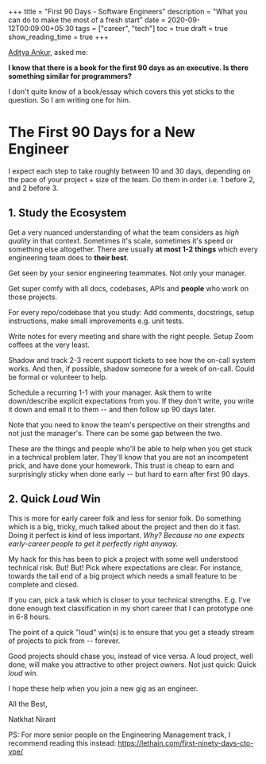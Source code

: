 +++
title = "First 90 Days - Software Engineers"
description = "What you can do to make the most of a fresh start"
date = 2020-09-12T00:09:00+05:30
tags = ["career", "tech"]
toc = true
draft = true
show_reading_time = true
+++

[Aditya Ankur](https://mobile.twitter.com/adityankur), asked me: 

**I know that there is a book for the first 90 days as an executive. Is there something similar for programmers?**

I don't quite know of a book/essay which covers this yet sticks to the question. So I am writing one for him.

# The First 90 Days for a New Engineer

I expect each step to take roughly between 10 and 30 days, depending on the pace of your project + size of the team. Do them in order i.e. 1 before 2, and 2 before 3. 

## 1. Study the Ecosystem

Get a very nuanced understanding of what the team considers as *high quality* in that context. Sometimes it's scale, sometimes it's speed or something else altogether. There are usually **at most 1-2 things** which every engineering team does to **their best**.

Get seen by your senior engineering teammates. Not only your manager. 

Get super comfy with all docs, codebases, APIs and **people** who work on those projects.

For every repo/codebase that you study: Add comments, docstrings, setup instructions, make small improvements e.g. unit tests. 

Write notes for every meeting and share with the right people. Setup Zoom coffees at the very least.

Shadow and track 2-3 recent support tickets to see how the on-call system works. And then, if possible, shadow someone for a week of on-call. Could be formal or volunteer to help. 

Schedule a recurring 1-1 with your manager. Ask them to write down/describe explicit expectations from you. If they don't write, you write it down and email it to them -- and then follow up 90 days later.

Note that you need to know the team's perspective on their strengths and not just the manager's. There can be some gap between the two.

These are the things and people who'll be able to help when you get stuck in a technical problem later. They'll know that you are not an incompetent prick, and have done your homework. This trust is cheap to earn and surprisingly sticky when done early -- but hard to earn after first 90 days.

## 2. Quick _Loud_ Win

This is more for early career folk and less for senior folk. Do something which is a big, tricky, much talked about the project and then do it fast. Doing it perfect is kind of less important. _Why? Because no one expects early-career people to get it perfectly right anyway._

My hack for this has been to pick a project with some well understood technical risk. But! But! Pick where expectations are clear. For instance, towards the tail end of a big project which needs a small feature to be complete and closed.

If you can, pick a task which is closer to your technical strengths. E.g. I've done enough text classification in my short career that I can prototype one in 6-8 hours.

The point of a quick "loud" win(s) is to ensure that you get a steady stream of projects to pick from -- forever. 

Good projects should chase you, instead of vice versa. A loud project, well done, will make you attractive to other project owners. Not just quick: Quick _loud_ win. 


I hope these help when you join a new gig as an engineer. 

All the Best, 

Natkhat Nirant

PS: For more senior people on the Engineering Management track, I recommend reading this instead: https://lethain.com/first-ninety-days-cto-vpe/